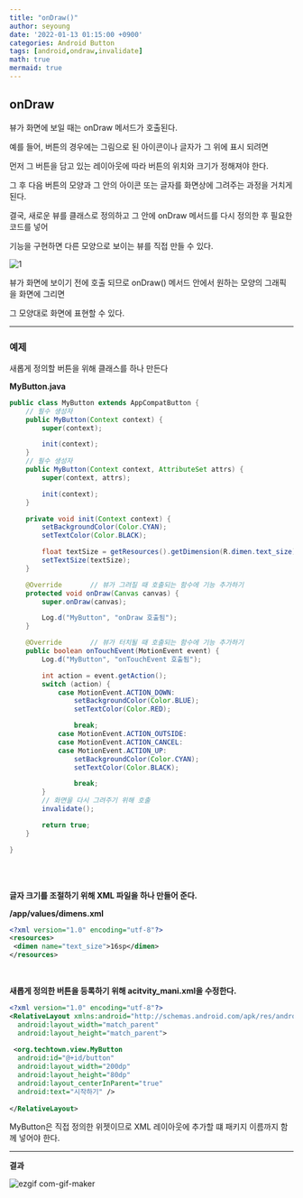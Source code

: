 ```yaml
---
title: "onDraw()"
author: seyoung
date: '2022-01-13 01:15:00 +0900'
categories: Android Button
tags: [android,ondraw,invalidate]
math: true
mermaid: true
---
```


## onDraw

뷰가 화면에 보일 때는 onDraw 메서드가 호출된다.

예를 들어, 버튼의 경우에는 그림으로 된 아이콘이나 글자가 그 위에 표시 되려면

먼저 그 버튼을 담고 있는 레이아웃에 따라 버튼의 위치와 크기가 정해져야 한다.

그 후 다음 버튼의 모양과 그 안의 아이콘 또는 글자를 화면상에 그려주는 과정을 거치게 된다.

결국, 새로운 뷰를 클래스로 정의하고 그 안에 onDraw 메서드를 다시 정의한 후 필요한 코드를 넣어

기능을 구현하면 다른 모양으로 보이는 뷰를 직접 만들 수 있다.

![1](https://user-images.githubusercontent.com/54762273/149170123-c7df2a79-3f3a-4327-bd81-236754650eac.png)

뷰가 화면에 보이기 전에 호출 되므로 onDraw() 메서드 안에서 원하는 모양의 그래픽을 화면에 그리면

그 모양대로 화면에 표현할 수 있다.

---- 

### 예제 

새롭게 정의할 버튼을 위해 클래스를 하나 만든다

**MyButton.java**

```java
public class MyButton extends AppCompatButton {
	// 필수 생성자
    public MyButton(Context context) {
        super(context);

        init(context);
    }
	// 필수 생성자 
    public MyButton(Context context, AttributeSet attrs) {
        super(context, attrs);

        init(context);
    }

    private void init(Context context) {
        setBackgroundColor(Color.CYAN);
        setTextColor(Color.BLACK);

        float textSize = getResources().getDimension(R.dimen.text_size);
        setTextSize(textSize);
    }

    @Override		// 뷰가 그려질 때 호출되는 함수에 기능 추가하기
    protected void onDraw(Canvas canvas) {
        super.onDraw(canvas);

        Log.d("MyButton", "onDraw 호출됨");
    }

    @Override		// 뷰가 터치될 때 호출되는 함수에 기능 추가하기
    public boolean onTouchEvent(MotionEvent event) {
        Log.d("MyButton", "onTouchEvent 호출됨");

        int action = event.getAction();
        switch (action) {
            case MotionEvent.ACTION_DOWN:
                setBackgroundColor(Color.BLUE);
                setTextColor(Color.RED);

                break;
            case MotionEvent.ACTION_OUTSIDE:
            case MotionEvent.ACTION_CANCEL:
            case MotionEvent.ACTION_UP:
                setBackgroundColor(Color.CYAN);
                setTextColor(Color.BLACK);

                break;
        }
		// 화면을 다시 그려주기 위해 호출 
        invalidate();

        return true;
    }

}
```

<br><br>

**글자 크기를 조절하기 위해 XML 파일을 하나 만들어 준다.**

**/app/values/dimens.xml**

```xml
<?xml version="1.0" encoding="utf-8"?>  
<resources>  
 <dimen name="text_size">16sp</dimen>  
</resources>
```

<br>

**새롭게 정의한 버튼을 등록하기 위해 acitvity_mani.xml을 수정한다.**

```xml
<?xml version="1.0" encoding="utf-8"?>  
<RelativeLayout xmlns:android="http://schemas.android.com/apk/res/android"  
  android:layout_width="match_parent"  
  android:layout_height="match_parent">  
  
 <org.techtown.view.MyButton  
  android:id="@+id/button"  
  android:layout_width="200dp"  
  android:layout_height="80dp"  
  android:layout_centerInParent="true"  
  android:text="시작하기" />  
  
</RelativeLayout>
```

MyButton은 직접 정의한 위젯이므로 XML 레이아웃에 추가할 떄 패키지 이름까지 함께 넣어야 한다.


---
**결과**

![ezgif com-gif-maker](https://user-images.githubusercontent.com/54762273/149178507-9cb7b49a-c1d2-41f6-be6b-ff1cdab8b1da.gif)
